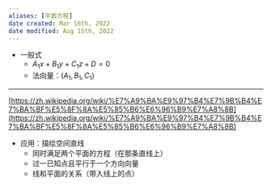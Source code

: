 ```yaml
---
aliases: [平面方程]
date created: Mar 16th, 2022
date modified: Aug 15th, 2022
---
```

- 一般式
	- $A_1x + B_1y + C_1z + D = 0$
	- 法向量：$(A_1, B_1, C_1)$

___
[https://zh.wikipedia.org/wiki/%E7%A9%BA%E9%97%B4%E7%9B%B4%E7%BA%BF%E5%8F%8A%E5%85%B6%E6%96%B9%E7%A8%8B](https://zh.wikipedia.org/wiki/%E7%A9%BA%E9%97%B4%E7%9B%B4%E7%BA%BF%E5%8F%8A%E5%85%B6%E6%96%B9%E7%A8%8B)
- 应用：描绘空间直线
	- 同时满足两个平面的方程（在那条直线上） 
	- 过一已知点且平行于一个方向向量
	- 线和平面的关系（带入线上的点）
